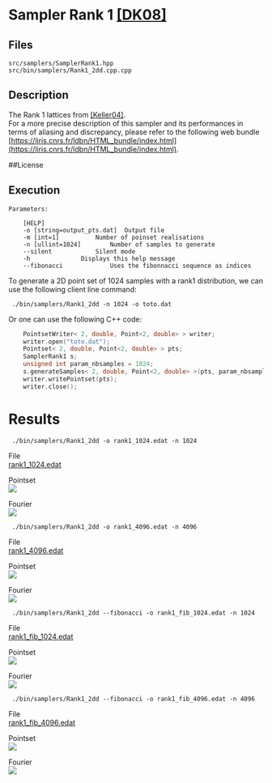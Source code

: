# Sampler Rank 1 [[DK08]](https://www.uni-ulm.de/fileadmin/website_uni_ulm/iui.inst.100/institut/mitarbeiterbereiche/sabrina/ImgSynthPrePrint.pdf)

## Files

```
src/samplers/SamplerRank1.hpp  
src/bin/samplers/Rank1_2dd.cpp.cpp
```

## Description


The Rank 1 lattices from [[Keller04]](https://link.springer.com/chapter/10.1007%2F978-3-642-18743-8_18).  
For a more precise description of this sampler and its performances in terms of aliasing and discrepancy, please refer to the following web bundle [https://liris.cnrs.fr/ldbn/HTML_bundle/index.html](https://liris.cnrs.fr/ldbn/HTML_bundle/index.html).

##License



## Execution

```
Parameters:  

	[HELP]
	-o [string=output_pts.dat]	Output file
	-m [int=1]			Number of poinset realisations
	-n [ullint=1024]		Number of samples to generate
	--silent 			Silent mode
	-h 				Displays this help message
	--fibonacci 			Uses the fibonnacci sequence as indices
```			

To generate a 2D point set of 1024 samples with a rank1 distribution, we can use the following client line command:

     ./bin/samplers/Rank1_2dd -n 1024 -o toto.dat 

Or one can use the following C++ code:

```cpp    
    PointsetWriter< 2, double, Point<2, double> > writer;
    writer.open("toto.dat");
    Pointset< 2, double, Point<2, double> > pts;
    SamplerRank1 s;
    unsigned int param_nbsamples = 1024;
    s.generateSamples< 2, double, Point<2, double> >(pts, param_nbsamples);
    writer.writePointset(pts);
    writer.close();
```    			

Results
=======

     ./bin/samplers/Rank1_2dd -o rank1_1024.edat -n 1024 

File  
[rank1_1024.edat](data/rank1/rank1_1024.edat)

Pointset  
[![](data/rank1/rank1_1024.png)](data/rank1/rank1_1024.png)

Fourier  
[![](data/rank1/rank1_1024_fourier.png)](data/rank1/rank1_1024_fourier.png)

     ./bin/samplers/Rank1_2dd -o rank1_4096.edat -n 4096 

File  
[rank1_4096.edat](data/rank1/rank1_4096.edat)

Pointset  
[![](data/rank1/rank1_4096.png)](data/rank1/rank1_4096.png)

Fourier  
[![](data/rank1/rank1_4096_fourier.png)](data/rank1/rank1_4096_fourier.png)

     ./bin/samplers/Rank1_2dd --fibonacci -o rank1_fib_1024.edat -n 1024 

File  
[rank1_fib_1024.edat](data/rank1_fib/rank1_fib_1024.edat)

Pointset  
[![](data/rank1_fib/rank1_fib_1024.png)](data/rank1_fib/rank1_fib_1024.png)

Fourier  
[![](data/rank1_fib/rank1_fib_1024_fourier.png)](data/rank1_fib/rank1_fib_1024_fourier.png)

     ./bin/samplers/Rank1_2dd --fibonacci -o rank1_fib_4096.edat -n 4096 

File  
[rank1_fib_4096.edat](data/rank1_fib/rank1_fib_4096.edat)

Pointset  
[![](data/rank1_fib/rank1_fib_4096.png)](data/rank1_fib/rank1_fib_4096.png)

Fourier  
[![](data/rank1_fib/rank1_fib_4096_fourier.png)](data/rank1_fib/rank1_fib_4096_fourier.png)
